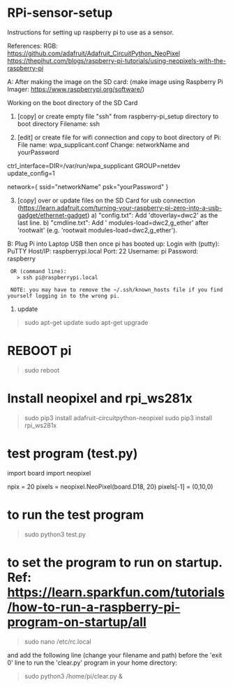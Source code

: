 # RPi-sensor-setup
 Instructions for setting up raspberry pi to use as a sensor.


 References:
  RGB: https://github.com/adafruit/Adafruit_CircuitPython_NeoPixel
       https://thepihut.com/blogs/raspberry-pi-tutorials/using-neopixels-with-the-raspberry-pi

 A: After making the image on the SD card:
 (make image using Raspberry Pi Imager: https://www.raspberrypi.org/software/)

 Working on the boot directory of the SD Card
 1) [copy] or create empty file "ssh" from raspberry-pi_setup directory to boot directory
     Filename: ssh

 2) [edit] or create file for wifi connection and copy to boot directory of Pi:
     File name: wpa_supplicant.conf
     Change: networkName and yourPassword

   ctrl_interface=DIR=/var/run/wpa_supplicant GROUP=netdev
   update_config=1

   network={
     ssid="networkName"
     psk="yourPassword"
   }

 3) [copy] over or update files on the SD Card for usb connection (https://learn.adafruit.com/turning-your-raspberry-pi-zero-into-a-usb-gadget/ethernet-gadget)
 a) "config.txt": Add 'dtoverlay=dwc2' as the last line.
 b) "cmdline.txt": Add ' modules-load=dwc2,g_ether' after 'rootwait' (e.g. 'rootwait modules-load=dwc2,g_ether').



 B: Plug Pi into Laptop USB then once pi has booted up:
     Login with (putty):
       PuTTY Host/IP: raspberrypi.local
       Port: 22
       Username: pi
       Password: raspberry

     OR (command line):
       > ssh pi@raspberrypi.local

     NOTE: you may have to remove the ~/.ssh/known_hosts file if you find yourself logging in to the wrong pi.

 1) update
 > sudo apt-get update
 > sudo apt-get upgrade

 # REBOOT pi
 > sudo reboot

 # Install neopixel and rpi_ws281x

 > sudo pip3 install adafruit-circuitpython-neopixel
 > sudo pip3 install rpi_ws281x


 # test program (test.py)
   import board
   import neopixel

   npix = 20
   pixels = neopixel.NeoPixel(board.D18, 20)
   pixels[-1] = (0,10,0)


 # to run the test program
 > sudo python3 test.py


 # to set the program to run on startup. Ref: https://learn.sparkfun.com/tutorials/how-to-run-a-raspberry-pi-program-on-startup/all
 > sudo nano /etc/rc.local

and add the following line (change your filename and path) before the 'exit 0' line to run the 'clear.py' program in your home directory:
> sudo python3 /home/pi/clear.py &



 
